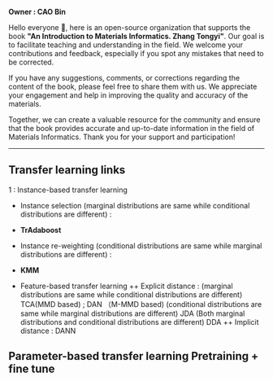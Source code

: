 **Owner : CAO Bin**

Hello everyone 👋, here is an open-source organization that supports the book **"An Introduction to Materials Informatics. Zhang Tongyi"**. Our goal is to facilitate teaching and understanding in the field. We welcome your contributions and feedback, especially if you spot any mistakes that need to be corrected.

If you have any suggestions, comments, or corrections regarding the content of the book, please feel free to share them with us. We appreciate your engagement and help in improving the quality and accuracy of the materials.

Together, we can create a valuable resource for the community and ensure that the book provides accurate and up-to-date information in the field of Materials Informatics. Thank you for your support and participation!


---
## Transfer learning links
1 : Instance-based transfer learning
  - Instance selection (marginal distributions are same while conditional distributions are different) :
  + **TrAdaboost**
  - Instance re-weighting (conditional distributions are same while marginal distributions are different) :
  + **KMM**
 
+ Feature-based transfer learning
++ Explicit distance :
 (marginal distributions are same while conditional distributions are different) TCA(MMD based) ; DAN （M-MMD based)
 (conditional distributions are same while marginal distributions are different) JDA
 (Both marginal distributions and conditional distributions are different) DDA
++ Implicit distance :
 DANN

Parameter-based transfer learning
Pretraining + fine tune
---
